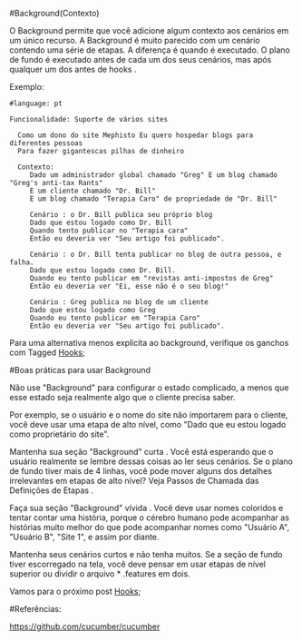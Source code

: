 #Background(Contexto)

O Background permite que você adicione algum contexto aos cenários em um único recurso. A Background é muito parecido com um cenário contendo uma série de etapas. A diferença é quando é executado. O plano de fundo é executado antes de cada um dos seus cenários, mas após qualquer um dos antes de hooks .

Exemplo:

```
#language: pt

Funcionalidade: Suporte de vários sites 

  Como um dono do site Mephisto Eu quero hospedar blogs para diferentes pessoas 
  Para fazer gigantescas pilhas de dinheiro 
  
  Contexto:
     Dado um administrador global chamado "Greg" E um blog chamado "Greg's anti-tax Rants" 
     E um cliente chamado "Dr. Bill" 
     E um blog chamado "Terapia Caro" de propriedade de "Dr. Bill" 
     
     Cenário : o Dr. Bill publica seu próprio blog 
     Dado que estou logado como Dr. Bill
     Quando tento publicar no "Terapia cara"
     Então eu deveria ver "Seu artigo foi publicado". 

     Cenário : o Dr. Bill tenta publicar no blog de outra pessoa, e falha. 
     Dado que estou logado como Dr. Bill.
     Quando eu tento publicar em "revistas anti-impostos de Greg"
     Então eu deveria ver "Ei, esse não é o seu blog!" 

     Cenário : Greg publica no blog de um cliente 
     Dado que estou logado como Greg
     Quando eu tento publicar em "Terapia Caro" 
     Então eu deveria ver "Seu artigo foi publicado".
```

Para uma alternativa menos explícita ao background, verifique os ganchos com Tagged [Hooks](https://github.com/brunobatista25/best_archer/blob/master/tests/Cucumber/05-hooks.md);

#Boas práticas para usar Background

Não use "Background" para configurar o estado complicado, a menos que esse estado seja realmente algo que o cliente precisa saber.

Por exemplo, se o usuário e o nome do site não importarem para o cliente, você deve usar uma etapa de alto nível, como "Dado que eu estou logado como proprietário do site".

Mantenha sua seção "Background" curta .
Você está esperando que o usuário realmente se lembre dessas coisas ao ler seus cenários. Se o plano de fundo tiver mais de 4 linhas, você pode mover alguns dos detalhes irrelevantes em etapas de alto nível? Veja Passos de Chamada das Definições de Etapas .

Faça sua seção "Background" vívida .
Você deve usar nomes coloridos e tentar contar uma história, porque o cérebro humano pode acompanhar as histórias muito melhor do que pode acompanhar nomes como "Usuário A", "Usuário B", "Site 1", e assim por diante.

Mantenha seus cenários curtos e não tenha muitos.
Se a seção de fundo tiver escorregado na tela, você deve pensar em usar etapas de nível superior ou dividir o arquivo * .features em dois.


Vamos para o próximo post [Hooks](https://github.com/brunobatista25/best_archer/blob/master/tests/Cucumber/05-hooks.md); 

#Referências:
	
https://github.com/cucumber/cucumber